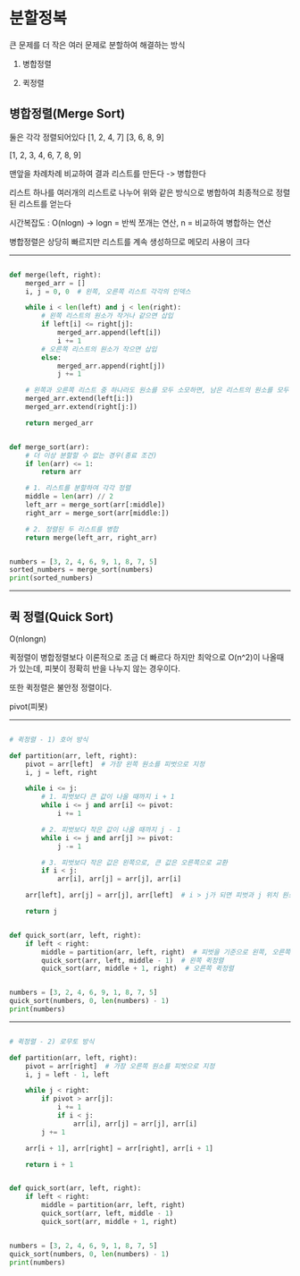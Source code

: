 # 분할정복

큰 문제를 더 작은 여러 문제로 분할하여 해결하는 방식

1. 병합정렬

2. 퀵정렬

## 병합정렬(Merge Sort)

둘은 각각 정렬되어있다
[1, 2, 4, 7]
[3, 6, 8, 9]

[1, 2, 3, 4, 6, 7, 8, 9]

맨앞을 차례차례 비교하여 결과 리스트를 만든다 -> 병합한다

리스트 하나를 여러개의 리스트로 나누어 위와 같은 방식으로 병합하여 최종적으로 정렬된 리스트를 얻는다

시간복잡도 : O(nlogn) -> logn = 반씩 쪼개는 연산, n = 비교하여 병합하는 연산

병합정렬은 상당히 빠르지만 리스트를 계속 생성하므로 메모리 사용이 크다

---
```python

def merge(left, right):
    merged_arr = []
    i, j = 0, 0  # 왼쪽, 오른쪽 리스트 각각의 인덱스

    while i < len(left) and j < len(right):
        # 왼쪽 리스트의 원소가 작거나 같으면 삽입
        if left[i] <= right[j]:
            merged_arr.append(left[i])
            i += 1
        # 오른쪽 리스트의 원소가 작으면 삽입
        else:
            merged_arr.append(right[j])
            j += 1

    # 왼쪽과 오른쪽 리스트 중 하나라도 원소를 모두 소모하면, 남은 리스트의 원소를 모두 삽입
    merged_arr.extend(left[i:])
    merged_arr.extend(right[j:])

    return merged_arr


def merge_sort(arr):
    # 더 이상 분할할 수 없는 경우(종료 조건)
    if len(arr) <= 1:
        return arr

    # 1. 리스트를 분할하여 각각 정렬
    middle = len(arr) // 2
    left_arr = merge_sort(arr[:middle])
    right_arr = merge_sort(arr[middle:])

    # 2. 정렬된 두 리스트를 병합
    return merge(left_arr, right_arr)


numbers = [3, 2, 4, 6, 9, 1, 8, 7, 5]
sorted_numbers = merge_sort(numbers)
print(sorted_numbers)

```
---


## 퀵 정렬(Quick Sort)

O(nlongn)

퀵정렬이 병합정렬보다 이론적으로 조금 더 빠르다
하지만 최악으로 O(n^2)이 나올때가 있는데, 피봇이 정확히 반을 나누지 않는 경우이다.

또한 퀵정렬은 불안정 정렬이다.

pivot(피봇)

---
```python

# 퀵정렬 - 1) 호어 방식

def partition(arr, left, right):
    pivot = arr[left]  # 가장 왼쪽 원소를 피벗으로 지정
    i, j = left, right

    while i <= j:
        # 1. 피벗보다 큰 값이 나올 때까지 i + 1
        while i <= j and arr[i] <= pivot:
            i += 1

        # 2. 피벗보다 작은 값이 나올 때까지 j - 1
        while i <= j and arr[j] >= pivot:
            j -= 1

        # 3. 피벗보다 작은 값은 왼쪽으로, 큰 값은 오른쪽으로 교환
        if i < j:
            arr[i], arr[j] = arr[j], arr[i]

    arr[left], arr[j] = arr[j], arr[left]  # i > j가 되면 피벗과 j 위치 원소 교환 (피벗을 가운데로 옮기는 작업)

    return j


def quick_sort(arr, left, right):
    if left < right:
        middle = partition(arr, left, right)  # 피벗을 기준으로 왼쪽, 오른쪽을 나누는 가운데 위치 구하기
        quick_sort(arr, left, middle - 1)  # 왼쪽 퀵정렬
        quick_sort(arr, middle + 1, right)  # 오른쪽 퀵정렬


numbers = [3, 2, 4, 6, 9, 1, 8, 7, 5]
quick_sort(numbers, 0, len(numbers) - 1)
print(numbers)

```
---
```python

# 퀵정렬 - 2) 로무토 방식

def partition(arr, left, right):
    pivot = arr[right]  # 가장 오른쪽 원소를 피벗으로 지정
    i, j = left - 1, left

    while j < right:
        if pivot > arr[j]:
            i += 1
            if i < j:
                arr[i], arr[j] = arr[j], arr[i]
        j += 1

    arr[i + 1], arr[right] = arr[right], arr[i + 1]

    return i + 1


def quick_sort(arr, left, right):
    if left < right:
        middle = partition(arr, left, right)
        quick_sort(arr, left, middle - 1)
        quick_sort(arr, middle + 1, right)


numbers = [3, 2, 4, 6, 9, 1, 8, 7, 5]
quick_sort(numbers, 0, len(numbers) - 1)
print(numbers)

```